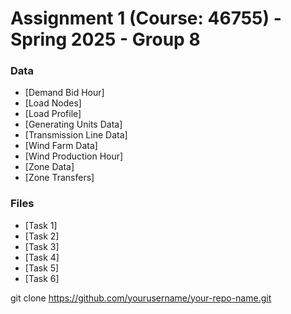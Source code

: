 # Assignment 1 (Course: 46755) - Spring 2025 - Group 8

### Data
- [Demand Bid Hour]
- [Load Nodes]
- [Load Profile]
- [Generating Units Data]
- [Transmission Line Data]
- [Wind Farm Data]
- [Wind Production Hour]
- [Zone Data]
- [Zone Transfers]

### Files
- [Task 1]
- [Task 2]
- [Task 3]
- [Task 4]
- [Task 5]
- [Task 6]

git clone https://github.com/yourusername/your-repo-name.git
